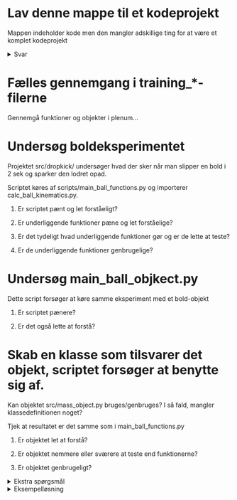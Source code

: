 # Lav denne mappe til et kodeprojekt

Mappen indeholder kode men den mangler adskillige ting for at være et komplet kodeprojekt

<details>
  <summary>Svar</summary>
    README.md
    requirements.txt
    mk_env.sh
    .venv/
    .vscode/launch.json
    git initialisering:
        .git/
        .gitignore
</details>


# Fælles gennemgang i training_*-filerne
Gennemgå funktioner og objekter i plenum...


# Undersøg boldeksperimentet
Projektet src/dropkick/ undersøger hvad der sker når man slipper en bold i 2 sek
og sparker den lodret opad.

Scriptet køres af scripts/main_ball_functions.py og importerer calc_ball_kinematics.py.

1. Er scriptet pænt og let forståeligt?

2. Er underliggende funktioner pæne og let forståelige?

3. Er det tydeligt hvad underliggende funktioner gør og er de lette at teste?

4. Er de underliggende funktioner genbrugelige?


# Undersøg main_ball_objkect.py
Dette script forsøger at køre samme eksperiment med et bold-objekt

1. Er scriptet pænere?

2. Er det også lette at forstå?


# Skab en klasse som tilsvarer det objekt, scriptet forsøger at benytte sig af.
Kan objektet src/mass_object.py bruges/genbruges?
I så fald, mangler klassedefinitionen noget?

Tjek at resultatet er det samme som i main_ball_functions.py

1. Er objektet let at forstå?

2. Er objektet nemmere eller sværere at teste end funktionerne?

3. Er objektet genbrugeligt?

<details>
  <summary>Ekstra spørgsmål</summary>
  4. Er bagvedliggende objekt genbrugeligt?
</details>


<details>
  <summary>Eksempelløsning</summary>

    ### Tilføj til MassObject:

        ```
        def _update_momentum(self, duration_s):
            self.momentum = self.momentum + self.force * duration_s

        def _update_speed(self, duration_s):
            self.speed = self.speed + self.acceleration * duration_s

        def null_force(self):
            self.force = 0
            self.acceleration = 0
        ```   

    ### Masseobjekt:

    ```
    import mass_object

    class Ball(mass_object.MassObject):

        def __init__(self, mass_kg, speed_ms = 0, acceleration_ms2 = 0):
            super().__init__(mass_kg, speed_ms, acceleration_ms2)

        def drop(self, drop_duration_s):
            ''' Method that simulates a ball being held and dropped. '''

            self.null_force()

            print("Dropping ball...")
            self.apply_gravity(duration_s = drop_duration_s)

        def kick(self, force_N):
            ''' Method that simulates a ball being kicked. '''

            print("Kicking ball...")
            self.apply_force(force_N = force_N, duration_s = 0.08)
            self.null_force()
            self.apply_gravity()
    ```

</details>


